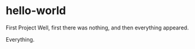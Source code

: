 # hello-world
First Project 
Well, first there was nothing, and then everything appeared.

Everything. 
